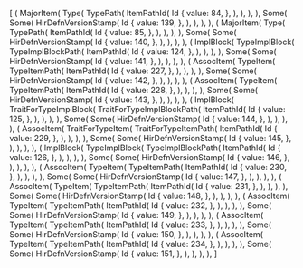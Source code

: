 [
    (
        MajorItem(
            Type(
                TypePath(
                    ItemPathId(
                        Id {
                            value: 84,
                        },
                    ),
                ),
            ),
        ),
        Some(
            Some(
                HirDefnVersionStamp(
                    Id {
                        value: 139,
                    },
                ),
            ),
        ),
    ),
    (
        MajorItem(
            Type(
                TypePath(
                    ItemPathId(
                        Id {
                            value: 85,
                        },
                    ),
                ),
            ),
        ),
        Some(
            Some(
                HirDefnVersionStamp(
                    Id {
                        value: 140,
                    },
                ),
            ),
        ),
    ),
    (
        ImplBlock(
            TypeImplBlock(
                TypeImplBlockPath(
                    ItemPathId(
                        Id {
                            value: 124,
                        },
                    ),
                ),
            ),
        ),
        Some(
            Some(
                HirDefnVersionStamp(
                    Id {
                        value: 141,
                    },
                ),
            ),
        ),
    ),
    (
        AssocItem(
            TypeItem(
                TypeItemPath(
                    ItemPathId(
                        Id {
                            value: 227,
                        },
                    ),
                ),
            ),
        ),
        Some(
            Some(
                HirDefnVersionStamp(
                    Id {
                        value: 142,
                    },
                ),
            ),
        ),
    ),
    (
        AssocItem(
            TypeItem(
                TypeItemPath(
                    ItemPathId(
                        Id {
                            value: 228,
                        },
                    ),
                ),
            ),
        ),
        Some(
            Some(
                HirDefnVersionStamp(
                    Id {
                        value: 143,
                    },
                ),
            ),
        ),
    ),
    (
        ImplBlock(
            TraitForTypeImplBlock(
                TraitForTypeImplBlockPath(
                    ItemPathId(
                        Id {
                            value: 125,
                        },
                    ),
                ),
            ),
        ),
        Some(
            Some(
                HirDefnVersionStamp(
                    Id {
                        value: 144,
                    },
                ),
            ),
        ),
    ),
    (
        AssocItem(
            TraitForTypeItem(
                TraitForTypeItemPath(
                    ItemPathId(
                        Id {
                            value: 229,
                        },
                    ),
                ),
            ),
        ),
        Some(
            Some(
                HirDefnVersionStamp(
                    Id {
                        value: 145,
                    },
                ),
            ),
        ),
    ),
    (
        ImplBlock(
            TypeImplBlock(
                TypeImplBlockPath(
                    ItemPathId(
                        Id {
                            value: 126,
                        },
                    ),
                ),
            ),
        ),
        Some(
            Some(
                HirDefnVersionStamp(
                    Id {
                        value: 146,
                    },
                ),
            ),
        ),
    ),
    (
        AssocItem(
            TypeItem(
                TypeItemPath(
                    ItemPathId(
                        Id {
                            value: 230,
                        },
                    ),
                ),
            ),
        ),
        Some(
            Some(
                HirDefnVersionStamp(
                    Id {
                        value: 147,
                    },
                ),
            ),
        ),
    ),
    (
        AssocItem(
            TypeItem(
                TypeItemPath(
                    ItemPathId(
                        Id {
                            value: 231,
                        },
                    ),
                ),
            ),
        ),
        Some(
            Some(
                HirDefnVersionStamp(
                    Id {
                        value: 148,
                    },
                ),
            ),
        ),
    ),
    (
        AssocItem(
            TypeItem(
                TypeItemPath(
                    ItemPathId(
                        Id {
                            value: 232,
                        },
                    ),
                ),
            ),
        ),
        Some(
            Some(
                HirDefnVersionStamp(
                    Id {
                        value: 149,
                    },
                ),
            ),
        ),
    ),
    (
        AssocItem(
            TypeItem(
                TypeItemPath(
                    ItemPathId(
                        Id {
                            value: 233,
                        },
                    ),
                ),
            ),
        ),
        Some(
            Some(
                HirDefnVersionStamp(
                    Id {
                        value: 150,
                    },
                ),
            ),
        ),
    ),
    (
        AssocItem(
            TypeItem(
                TypeItemPath(
                    ItemPathId(
                        Id {
                            value: 234,
                        },
                    ),
                ),
            ),
        ),
        Some(
            Some(
                HirDefnVersionStamp(
                    Id {
                        value: 151,
                    },
                ),
            ),
        ),
    ),
]